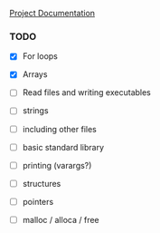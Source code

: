 [Project Documentation](https://gitprint.com/bongo227/FurlangC/blob/master/doc/doc_gen.md?download)

### TODO
- [x] For loops
- [x] Arrays
- [ ] Read files and writing executables

- [ ] strings
- [ ] including other files
- [ ] basic standard library
- [ ] printing (varargs?)

- [ ] structures
- [ ] pointers
- [ ] malloc / alloca / free
